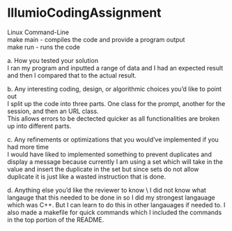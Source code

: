 # IllumioCodingAssignment

Linux Command-Line\
make main - compiles the code and provide a program output\
make run - runs the code

a. How you tested your solution\
I ran my program and inputted a range of data and I had an expected result and then I compared that to the actual result. 
 
b. Any interesting coding, design, or algorithmic choices you’d like to point out \
I split up the code into three parts. One class for the prompt, another for the session, and then an URL class. \
This allows errors to be dectected quicker as all functionalities are broken up into different parts.

c. Any refinements or optimizations that you would’ve implemented if you had more time \
I would have liked to implemented something to prevent duplicates and display a message because currently I am using a set which will take in the value and insert the duplicate in the set but since sets do not allow duplicate it is just like a wasted instruction that is done. 

d. Anything else you’d like the reviewer to know \ 
I did not know what langauge that this needed to be done in so I did my strongest langauage which was C++. But I can learn to do this in other langauages if needed to. I also made a makefile for quick commands which I included the commands in the top portion of the README.
